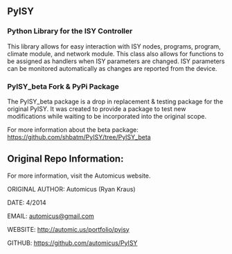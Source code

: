 ## PyISY

### Python Library for the ISY Controller

This library allows for easy interaction with ISY nodes, programs, program,
climate module, and network module. This class also allows for functions to be
assigned as handlers when ISY parameters are changed. ISY parameters can be
monitored automatically as changes are reported from the device.

### PyISY_beta Fork & PyPi Package

The PyISY_beta package is a drop in replacement & testing package for the original PyISY.  It was created to provide a package to test new modifications while waiting to be incorporated into the original scope.

For more information about the beta package: https://github.com/shbatm/PyISY/tree/PyISY_beta

## Original Repo Information:

For more information, visit the Automicus website.

ORIGINAL AUTHOR: Automicus (Ryan Kraus)

DATE: 4/2014

EMAIL: automicus@gmail.com

WEBSITE: http://automic.us/portfolio/pyisy

GITHUB: https://github.com/automicus/PyISY

